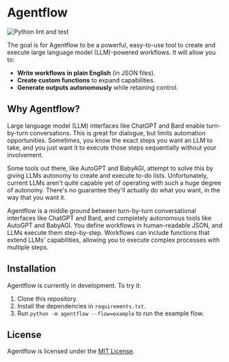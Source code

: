 # Agentflow

![Python lint and test](https://github.com/simonmesmith/agentflow/actions/workflows/lint_and_test_python.yml/badge.svg)

The goal is for Agentflow to be a powerful, easy-to-use tool to create and execute large language model (LLM)-powered workflows. It will allow you to:

* **Write workflows in plain English** (in JSON files).
* **Create custom functions** to expand capabilities.
* **Generate outputs autonomously** while retaining control.

## Why Agentflow?

Large language model (LLM) interfaces like ChatGPT and Bard enable turn-by-turn conversations. This is great for dialogue, but limits automation opportunities. Sometimes, you know the exact steps you want an LLM to take, and you just want it to execute those steps sequentially without your involvement.

Some tools out there, like AutoGPT and BabyAGI, attempt to solve this by giving LLMs autonomy to create and execute to-do lists. Unfortunately, current LLMs aren't quite capable yet of operating with such a huge degree of autonomy. There's no guarantee they'll actually do what you want, in the way that you want it.

Agentflow is a middle ground between turn-by-turn conversational interfaces like ChatGPT and Bard, and completely autonomous tools like AutoGPT and BabyAGI. You define workflows in human-readable JSON, and LLMs execute them step-by-step. Workflows can include functions that extend LLMs' capabilities, allowing you to execute complex processes with multiple steps.

## Installation

Agentflow is currently in development. To try it:

1. Clone this repository.
2. Install the dependencies in `requirements.txt`.
3. Run `python -m agentflow --flow=example` to run the example flow.

## License

Agentflow is licensed under the [MIT License](https://github.com/simonmesmith/agentflow/blob/main/LICENSE).
